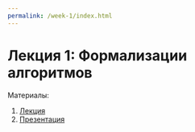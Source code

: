 ```yaml
---
permalink: /week-1/index.html
---
```


# Лекция 1: Формализации алгоритмов

Материалы:

1. [Лекция](lection/index.html)
2. [Презентация](keynote/index.html)
